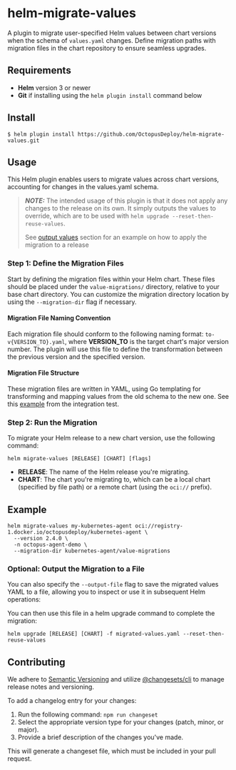# helm-migrate-values

A plugin to migrate user-specified Helm values between chart versions when the schema of `values.yaml` changes. Define migration paths with migration files in the chart repository to ensure seamless upgrades.
## Requirements

- **Helm** version 3 or newer
- **Git** if installing using the `helm plugin install` command below

## Install

```
$ helm plugin install https://github.com/OctopusDeploy/helm-migrate-values.git
```

## Usage

This Helm plugin enables users to migrate values across chart versions, accounting for changes in the values.yaml schema.

> **_NOTE:_** The intended usage of this plugin is that it does not apply any changes to the release on its own. It simply outputs the values to override, which are to be used with `helm upgrade --reset-then-reuse-values`.
> 
> See [output values](#optional-output-the-migration-to-a-file) section for an example on how to apply the migration to a release 

### Step 1: Define the Migration Files
Start by defining the migration files within your Helm chart. These files should be placed under the `value-migrations/` directory, relative to your base chart directory. You can customize the migration directory location by using the `--migration-dir` flag if necessary.

#### Migration File Naming Convention
Each migration file should conform to the following naming format:
`to-v{VERSION_TO}.yaml`, where **VERSION_TO** is the target chart's major version number. The plugin will use this file to define the transformation between the previous version and the specified version.

#### Migration File Structure
These migration files are written in YAML, using Go templating for transforming and mapping values from the old schema to the new one. See this [example](pkg/test-charts/v2/value-migrations/to-v2.yaml) from the integration test.

### Step 2: Run the Migration
To migrate your Helm release to a new chart version, use the following command:
```
helm migrate-values [RELEASE] [CHART] [flags]
```

- **RELEASE**: The name of the Helm release you're migrating.
- **CHART**: The chart you're migrating to, which can be a local chart (specified by file path) or a remote chart (using the `oci://` prefix).

## Example
```
helm migrate-values my-kubernetes-agent oci://registry-1.docker.io/octopusdeploy/kubernetes-agent \
  --version 2.4.0 \
  -n octopus-agent-demo \
  --migration-dir kubernetes-agent/value-migrations
```

### Optional: Output the Migration to a File
You can also specify the `--output-file` flag to save the migrated values YAML to a file, allowing you to inspect or use it in subsequent Helm operations:

You can then use this file in a helm upgrade command to complete the migration:

```
helm upgrade [RELEASE] [CHART] -f migrated-values.yaml --reset-then-reuse-values
```

## Contributing
We adhere to [Semantic Versioning](https://semver.org/) and utilize [@changesets/cli](https://github.com/changesets/changesets) to manage release notes and versioning.

To add a changelog entry for your changes:

1. Run the following command: `npm run changeset`
2. Select the appropriate version type for your changes (patch, minor, or major).
3. Provide a brief description of the changes you've made.

This will generate a changeset file, which must be included in your pull request.
